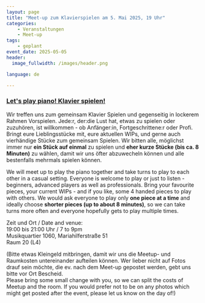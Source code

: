 ```yaml
---
layout: page
title: "Meet-up zum Klavierspielen am 5. Mai 2025, 19 Uhr"
categories:
    - Veranstaltungen
    - Meet-up
tags:
    - geplant
event_date: 2025-05-05
header:
  image_fullwidth: /images/header.png

language: de

---
```


### [Let's play piano! Klavier spielen!](https://www.meetup.com/klavierfreude/events/305557094/)

Wir treffen uns zum gemeinsam Klavier Spielen und gegenseitig in lockerem Rahmen Vorspielen. Jede:r, der:die Lust hat, etwas zu spielen oder zuzuhören, ist willkommen - ob Anfänger:in, Fortgeschrittene:r oder Profi. Bringt eure Lieblingsstücke mit, eure aktuellen WIPs, und gerne auch vierhändige Stücke zum gemeinsam Spielen. Wir bitten alle, möglichst immer nur **ein Stück auf einmal** zu spielen und **eher kurze Stücke (bis ca. 8 Minuten)** zu wählen, damit wir uns öfter abzuwecheln können und alle bestenfalls mehrmals spielen können.

We will meet up to play the piano together and take turns to play to each other in a casual setting. Everyone is welcome to play or just to listen - beginners, advanced players as well as professionals. Bring your favourite pieces, your current WIPs - and if you like, some 4 handed pieces to play with others. We would ask everyone to play only **one piece at a time** and ideally choose **shorter pieces (up to about 8 minutes)**, so we can take turns more often and everyone hopefully gets to play multiple times.

Zeit und Ort / Date and venue:<br>
19:00 bis 21:00 Uhr / 7 to 9pm <br>
Musikquartier 1060, Mariahilferstraße 51<br>
Raum 20 (L4)

(Bitte etwas Kleingeld mitbringen, damit wir uns die Meetup- und Raumkosten untereinander aufteilen können. Wer lieber nicht auf Fotos drauf sein möchte, die ev. nach dem Meet-up gepostet werden, gebt uns bitte vor Ort Bescheid.<br>
Please bring some small change with you, so we can split the costs of Meetup and the room. If you would prefer not to be on any photos which might get posted after the event, please let us know on the day of!)



<div
    data-service="googlemaps"
    data-id="!1m18!1m12!1m3!1d2659.370150033962!2d16.35147111213612!3d48.19948587113054!2m3!1f0!2f0!3f0!3m2!1i1024!2i768!4f13.1!3m3!1m2!1s0x476d078eee1a255d%3A0x59a0b66eb49dad17!2sMariahilfer%20Str.%2051%2C%201060%20Wien!5e0!3m2!1sen!2sat!4v1705917967905!5m2!1sen!2sat"
    data-autoscale
></div>



